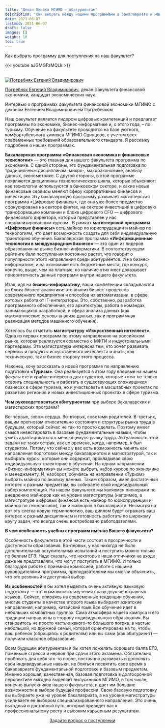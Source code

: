 ```yaml
---
title: "Декан Финэка МГИМО — абитуриентам"
description: "Как выбрать между нашими программами в бакалавриате и магистратуре - для кого какие программы подходят?"
date: 2021-06-07
lastmod: 2021-06-07
draft: false
images: []
weight: 10
toc: true
---
```


Как выбрать программу для поступления на наш факультет?

{{< youtube aJGMGFzMQLk >}}

<br>

<a href="https://mgimo.ru/people/pogrebnyak/" class="float-left mr-3 pt-2">
<img
    src="https://mgimo.ru/upload/iblock/341/pogrebnyak.jpg"
    alt="Погребняк Евгений Владимирович"
    title="Погребняк Евгений Владимирович"
    class="rounded-photo"
/>
</a>

[Погребняк Евгений Владимирович](https://mgimo.ru/people/pogrebnyak/), декан факультета финансовой экономики, кандидат экономических наук.

[econ]: /program/undergrad/economics
[management]: /program/undergrad/management
[itmb]: /program/undergrad/itmb
[ai]: https://ai.mgimo.ru
[ved]: /program/graduate/firm-economics-ved
[it]: /program/graduate/it-economics-and-data-management
[event]: https://event.mgimo.ru/
[emba]: /program/executive/emba


Интервью о программах факультета финансовой экономики МГИМО с деканом  Евгением Владимировичем Погребняком

Наш факультет является лидером цифровых компетенций и предлагает программы по экономике, бизнес-информатике и, с этого года, – по туризму. Обучение на факультете проводится на базе уютного, комфортабельного кампуса МГИМО Одинцово, с учетом всех современных требований образовательного стандарта. Я расскажу подробнее о наших  программах.




**Бакалаврская программа «Финансовая экономика и финансовые технологии»** — это главная для нашего факультета программа по экономике. С одной стороны, это фундаментальная подготовка по традиционным дисциплинам: микро-, макроэкономике, анализу данных, эконометрике. С другой стороны, в этой программе появляются дисциплины технологического цикла, которые объясняют: как технологии используются в банковском секторе, и какие новые финансовые сервисы меняют сферу корпоративных финансов и инвестиций. Эту бакалаврскую программу развивает магистерская программа «Цифровые финансы», где она уже более предметно сфокусирована на секторе финтех, на секторе инвестиций в цифровую трансформацию компании и блоке цифрового CFO — цифрового финансового директора, который представлен у нас специализированным курсом.. В рамках **магистерской программы «Цифровые финансы»** есть майнор по юриспруденции и майнор по технологиям, что дает возможность создать для себя индивидуальную траекторию обучения. Бакалаврская программа **«Информационные технологии в международном бизнесе»** — это один из лидеров образования на рынке бизнес-информатики. В соответствующем рейтинге балл поступления постоянно растет, что говорит о популярности этого направления среди абитуриентов. И на бизнес-информатике, и на экономике есть бюджетные места, где конкурс, конечно, выше, чем на платные, но наличие этих мест доказывает приоритетность данных программ внутри нашего факультета. 

Итак, идя на **бизнес-информатику**, ваши компетенции складываются из блока бизнес-аналитики: это анализ бизнес-процессов современного предприятия и способов их автоматизации, в сфере которых работают IT-интеграторы. Это, собственно, разработка программного обеспечения, его архитектуры, работа в командах, занимающихся разработкой, и сфера анализа данных (как математические основы анализа данных, так и программная реализация методов машинного обучения). 

Хотелось бы отметить  **магистратуру «Искусственный интеллект»**. Одна из первых программ по этому направлению на российском рынке, которая реализуется совместно с МФТИ и индустриальными партнерами. Эта магистратура интересна тем, кто хочет развивать сервисы и продукты искусственного интеллекта и знать, как техническую, так и бизнес сторону этого процесса.

Наконец, хочу рассказать о новой программе по направлению подготовки **«Туризм»**. Она реализуется в этом году впервые на нашем факультете и крайне интересна для студентов, которые хотят не только освоить специальность и работать в существующих сложившихся бизнесах в сфере туризма, но и участвовать в масштабных проектах по развитию регионов и новых инвестиционных проектах в сфере туризма.

**Чем руководствоваться абитуриентам** при выборе бакалаврских и магистерских программ?

Во-первых, зовом сердца. Во-вторых, советами родителей. В-третьих, вашим прогнозом относительно состояния и структуры рынка труда в будущем, который сейчас не так-то просто сделать. Поэтому имеет смысл инвестировать в базовые фундаментальные навыки, чтобы уметь адаптироваться к меняющемуся рынку труда. Актуальность этой задачи не такая острая, как во времена, когда, например, я был студентом. Потому что сейчас у вас есть возможность менять как направления подготовки между бакалавриатом и магистратурой, так и выбирать курсы, которые они содержат, прокладывая  свою индивидуальную траекторию в обучении. На одном направлении «Бизнес-информатика» вы можете выбрать набор курсов по экономике и менеджменту. И, наоборот, обучаясь на направлении «Туризм» выбрать майнор по анализу данных. Таким образом, имея достаточный интерес к разным предметам, вы собираете свой индивидуальный набор компетенций.
На нашем факультете мы являемся пионерами по внедрению майноров как на уровне магистратуры (например, в магистратуре цифровых финансов есть майнор по юриспруденции и майнор по технологиям), так и майноров в бакалавриате. Несмотря на вот эту слегка новую терминологию, ваш диплом будет отражать ваш интерес к разным дисциплинам и  готовность работать по широкому кругу задач, что всегда очень востребовано работодателями.

**В чем особенность учебных программ именно Вашего факультета?**

Особенность факультета в этой части состоит в прозрачности и доступности образования. Во-первых, у нас никогда не было дополнительных вступительных испытаний и поступить можно только по баллам ЕГЭ. Надо сказать, что некоторые наши отличники на входе даже не представляли, что могут поступить в МГИМО. И только благодаря работе с приемной комиссией, работе с нашими руководителями программы, преподавателями мы смогли объяснить, что это резонный и доступный выбор. 

**Из особенностей** я бы хотел выделить очень активную языковую подготовку — это возможность изучения сразу двух иностранных языков.. Сейчас, опираясь на современные тенденции обучения, многие студенты в качестве  второго языка выбирают азиатские направления, например, китайский язык.Все обучение идет в небольших компактных группах. Сама атмосфера нашего кампуса и его традиции  направлены в сторону индивидуального образования. Вы становитесь не просто частью какого-то большого потока, а частью небольшой, но дружной семьи, которая ориентирована на то, чтобы ваш ребенок (обращаясь к родителям) или вы сами (как абитуриент) — получили классное образование. 

Всем будущим абитуриентам я бы хотел пожелать хорошего балла ЕГЭ, поменьше стресса и нервов при сдачи этого экзамена. Обязательно пробовать для себя что-то новое, постоянно развивать и дополнять свои индивидуальные навыки,  не бояться посвятить свое время в бакалавриате фундаментальной подготовке и базовым предметам.  Именно хорошая, качественная, базовая подготовка в долгосрочной перспективе выгодно выделяет выпускников МГИМО, в том числе, конечно выпускников нашего факультета, и дает им большие возможности в выборе будущей профессии. Свою  базовую подготовку вы выбираете уже на уровне бакалавриата, а на уровне магистратуры усиливаете ее выбором специализированного направления. Это очень выгодный и достойный путь, который приведет вас к профессиональному росту и высоким карьерным результатам.




<div align="center">
<a class="btn btn-primary btn-lg px-4 mb-2"  href="https://forms.gle/tRBb3VAGNyV53uAv5" role="button">Задайте вопрос о поступлении</a>
</div>

<!-- текст до #155
## Бакалавриат

**Экономика.** Если вы интересуетесь корпоративными финансами, финансовыми рынками и их регулированием, технлогическими изменениями в финансовом секторе - для вас подходит программа ["Финансовая экономика и финансовые технологии"][econ]. В ней делается акцент на быстро развивающийся сектор "финтех" — новые технологические решения в секторе финансов. Выпускники программы могут работать в банковской сфере, финансах, консалтинге, госсекторе и в аналитических подразделениях компаний. В этом году на программе есть бюджетные места.

**Менеджмент**. Если ваш приоритет — научиться эффективно работать внутри крупных компаний, вести собственный бизнес или уметь организовать командную работу над новым проектом, то вас заинтересует бакалаврская программа ["Финансовый менеджмент"][management]. Программа сочетает как блок управленческих дисциплин, так и сильный блок финансов. Программа подготовлена с учетом требований международного сертификата ACCA, востребованного у работодателей, и впервые стартовала на нашем факультете в прошлом году.

**Бизнес-информатика**. Если вы ориентируетесь на работу в сфере ИТ-технологий, мы приглашаем вас на программу ["Информационные технологии в международном бизнесе"][itmb]. По среднему баллу поступающих в 2020 году эта программа попала в пятерку лучших программу в России. Здесь готовят бизнес-аналитиков, которые занимаются внедрением ИТ-технологий и трансформацией бизнес-процессов в компаниях и госсекторе. Выпускники также получают сильную подготовку в сфере математического моделирования и анализа данных. На программе есть бюджетные места.

## Магистратура

В магистратуре мы предлагаем программы по направлениям "Экономика" и "Бизнес-информатика".

Программа ["Экономика фирмы и внешнеэкономическая деятельность"][ved] подходит для тех, кто в своей текущей или будущей работе будет продвигать компанию на внешних рынках, например, в качестве руководителей служб маркетинга или коммерческих директоров. Выпускники приобретают компетенции по анализу внешних рынков, сопровождению внешнеторговых контрактов, логистике и таможенному оформлению, а также учатся проводить в жизнь необходимые кадровые и организационные изменения, связанные с внешнеэкономической деятельностью.

Программа ["Искусственный интеллект"][ai] — одна из первых в России магистерских программ, которая готовит новое поколение технологических лидеров, способных выстраивать процессы разработки и продвижения программных продуктов и услуг на основе искусственного интеллекта. Программа реализуется совместно МГИМО и МФТИ при поддержке индустриальных партнеров — Рекламной группы АДВ, Microsoft и NVidia, что позволяет объединить необходимые компетенции в области технологий, практики ведения бизнеса и цифровой экономики.

В этом году мы открываем программу ["Экономика ИТ и управление данными"][it]. Акцент программы — экономика процесса разработки, внедрения ИТ-технологий и развития новых цифровых рынков с позиций ИТ-компаний, их клиентов, пользователей, инвесторов. Слушатели также осваивают управление проектами анализа данных как внутри сложившихся корпоративных систем, так и планирование таких проектов "с нуля". Сумма компетенций выпускников позволяет занять им лидирующие позиции в ИТ-компаниях, руководить разработкой ИТ-продуктов и обосновывать инвестицонные решения в ИТ-секторе.

## Финэк на других факультетах МГИМО

![](https://img.shields.io/badge/Административное_и_финансовое_право-blue)
[![](https://img.shields.io/badge/Событийный_менеджмент-005E7C)][event]


[![](https://img.shields.io/badge/Executive_MBA-F93943)][emba]


Мы разработали блок экономических дисциплин для бакалаврской программы
"Административное и финансовое право" Международно-правового факультета МГИМО.
Этот блок включает дисциплины по микро и макроэкономике, финансовому анализу
и финансовым рынкам, экономической статистике и анализу данных.
Студенты получают компетенции, которые позволяют выстриавать логику правовых решений с учетом экономических выигрышей, ограничений и неопределенности.


Кафедра менеджмента Финэка МГИМО - выпускающая кафедра программы
"Событийный менеджмент", посвященной индустрии деловых и развлекательных мероприятий.


Кафедра менеджмента Финэка МГИМО является выпускающей кафедрой по магистерской программе ["Событийный менеджмент"][event], на которой для студентов собраны лучшие российские и зарубежные практики event-менеджмента. Выпускники программы востребованы в индустрии проведения конференций, деловых и развлекательных мероприятий.

-

Декан Финэка Е.В. Погребняк - научный рукводитель программы Executive MBA
"Трансформация бизнеса и финансовые технологии" Школы бизнеса и международных компетенций МГИМО. 
 -->
<!--

1. Здесь должен быть в маркдауне
текст интервью из https://mgimo.ru/study/faculty/ffe/
или из: https://odin.mgimo.ru/nov-pod-mgimo/3924-dekan-e-v-pogrebnyak-abiturientam-fakulteta-finansovoj-ekonomiki

2. Здесь должно быть декабрьское видео
на основе которого сделано интервью.
https://www.youtube.com/watch?v=aJGMGFzMQLk&t=1s

-->